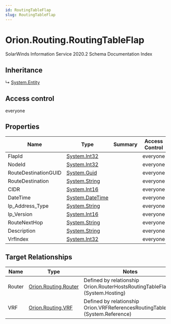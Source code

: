 ```yaml
---
id: RoutingTableFlap
slug: RoutingTableFlap
---
```


# Orion.Routing.RoutingTableFlap

SolarWinds Information Service 2020.2 Schema Documentation Index

## Inheritance

↳ [System.Entity](./../System/Entity)

## Access control

everyone

## Properties

| Name | Type | Summary | Access Control |
| ------ | ------ | ------ | ------ |
| FlapId | [System.Int32](https://docs.microsoft.com/en-us/dotnet/api/system.int32) |  | everyone |
| NodeId | [System.Int32](https://docs.microsoft.com/en-us/dotnet/api/system.int32) |  | everyone |
| RouteDestinationGUID | [System.Guid](https://docs.microsoft.com/en-us/dotnet/api/system.guid) |  | everyone |
| RouteDestination | [System.String](https://docs.microsoft.com/en-us/dotnet/api/system.string) |  | everyone |
| CIDR | [System.Int16](https://docs.microsoft.com/en-us/dotnet/api/system.int16) |  | everyone |
| DateTime | [System.DateTime](https://docs.microsoft.com/en-us/dotnet/api/system.datetime) |  | everyone |
| Ip_Address_Type | [System.String](https://docs.microsoft.com/en-us/dotnet/api/system.string) |  | everyone |
| Ip_Version | [System.Int16](https://docs.microsoft.com/en-us/dotnet/api/system.int16) |  | everyone |
| RouteNextHop | [System.String](https://docs.microsoft.com/en-us/dotnet/api/system.string) |  | everyone |
| Description | [System.String](https://docs.microsoft.com/en-us/dotnet/api/system.string) |  | everyone |
| VrfIndex | [System.Int32](https://docs.microsoft.com/en-us/dotnet/api/system.int32) |  | everyone |

## Target Relationships

| Name | Type | Notes |
| ------ | ------ | ------ |
| Router | [Orion.Routing.Router](./../Orion.Routing/Router) | Defined by relationship Orion.RouterHostsRoutingTableFlap (System.Hosting) |
| VRF | [Orion.Routing.VRF](./../Orion.Routing/VRF) | Defined by relationship Orion.VRFReferencesRoutingTableFlap (System.Reference) |

